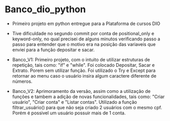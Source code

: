 # Banco_dio_python
- Primeiro projeto em python entregue para a Plataforma de cursos DIO
- Tive dificuldade no segundo commit por conta de positional_only e keyword-only, no qual precisei de alguns minutos verificando passo a passo para entender que o motivo era na posição das variaveis que enviei para a função depositar e sacar.

- Banco_V1: 
Primeiro projeto, com o intuito de utilizar estruturas de repetição, tais como: "if" e "while".
Foi colocado Depositar, Sacar e Extrato. Porem sem utilizar função.
Foi utilizado o Try e Except para retornar ao menu caso o usuário insira algum caractere diferente de números.

- Banco_V2:
Aprimoramento da versão, assim como a utilização de funções e tambem a adição de novas funcionalidades, tais como: "Criar usuário", "Criar conta" e "Listar contas".
Utilizado a função filtrar_usuário() para que não seja criado 2 usuários com o mesmo cpf. Porém é possivel um usuário possuir mais de 1 conta.
